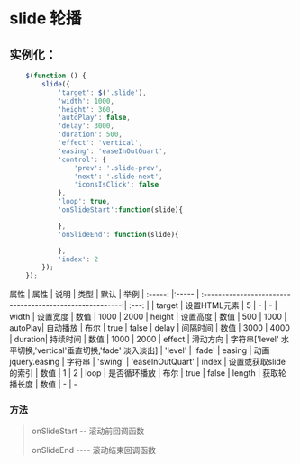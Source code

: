 # slide 轮播
## 实例化：
```javascript
    $(function () {
        slide({
            'target': $('.slide'),
            'width': 1000,
            'height': 360,
            'autoPlay': false,
            'delay': 3000,
            'duration': 500,
            'effect': 'vertical',
            'easing': 'easeInOutQuart',
            'control': {
                'prev': '.slide-prev',
                'next': '.slide-next',
                'iconsIsClick': false
            },
            'loop': true,
            'onSlideStart':function(slide){

            },
            'onSlideEnd': function(slide){

            },
            'index': 2
        });
    });
```

属性
| 属性     | 说明               | 类型                                                      | 默认   | 举例
| :-----: |:-----              | :-------------------------------------------------------:| :---:  |
| target  | 设置HTML元素         |  5                                                       | -      | -
| width   | 设置宽度             | 数值                                                     | 1000    | 2000
| height  | 设置高度             | 数值                                                     | 500     | 1000
| autoPlay| 自动播放             | 布尔                                                     | true    | false
| delay   | 间隔时间             | 数值                                                     | 3000    | 4000
| duration| 持续时间             | 数值                                                     | 1000    | 2000
| effect  | 滑动方向             | 字符串['level' 水平切换,'vertical'垂直切换,'fade' 淡入淡出] | 'level' | 'fade'
| easing  | 动画jquery.easing    | 字符串                                                   | 'swing' | 'easeInOutQuart'
| index   | 设置或获取slide的索引 | 数值                                                     | 1       | 2
| loop    | 是否循环播放          | 布尔                                                     | true    | false
| length  | 获取轮播长度          | 数值                                                     | -       | -

### 方法
> onSlideStart -- 滚动前回调函数
>
> onSlideEnd ---- 滚动结束回调函数

